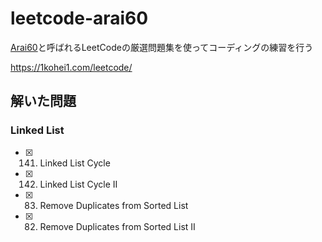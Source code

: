 # leetcode-arai60
[Arai60](https://1kohei1.com/leetcode/)と呼ばれるLeetCodeの厳選問題集を使ってコーディングの練習を行う

https://1kohei1.com/leetcode/

## 解いた問題

### Linked List
- [x] 141. Linked List Cycle
- [x] 142. Linked List Cycle II
- [x] 83. Remove Duplicates from Sorted List
- [x] 82. Remove Duplicates from Sorted List II
